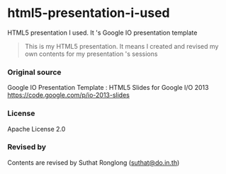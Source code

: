 html5-presentation-i-used
=========================

HTML5 presentation I used. It 's Google IO presentation template

> This is my HTML5 presentation. It means I created and revised my own contents for my presentation 's sessions

### Original source 

Google IO Presentation Template : HTML5 Slides for Google I/O 2013
https://code.google.com/p/io-2013-slides

### License

Apache License 2.0

### Revised by

Contents are revised by Suthat Ronglong (suthat@do.in.th)

